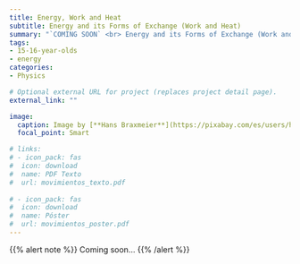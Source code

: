 ```yaml
---
title: Energy, Work and Heat
subtitle: Energy and its Forms of Exchange (Work and Heat)
summary: "`COMING SOON` <br> Energy and its Forms of Exchange (Work and Heat)."
tags:
- 15-16-year-olds
- energy
categories:
- Physics

# Optional external URL for project (replaces project detail page).
external_link: ""

image:
  caption: Image by [**Hans Braxmeier**](https://pixabay.com/es/users/hans-2/) on [Pixabay](https://pixabay.com/es/)
  focal_point: Smart

# links:
# - icon_pack: fas
#  icon: download
#  name: PDF Texto
#  url: movimientos_texto.pdf
  
# - icon_pack: fas
#  icon: download
#  name: Póster
#  url: movimientos_poster.pdf
---
```


{{% alert note %}}
Coming soon...
{{% /alert %}}
